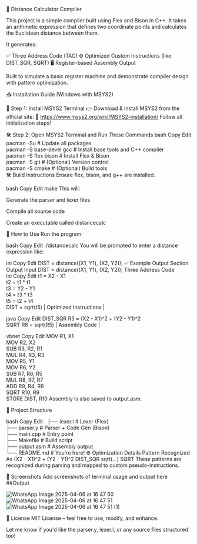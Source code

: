 🧮 Distance Calculator Compiler

This project is a simple compiler built using Flex and Bison in C++. It takes an arithmetic expression that defines two coordinate points and calculates the Euclidean distance between them.

It generates:

✅ Three Address Code (TAC)
⚙️ Optimized Custom Instructions (like DIST_SQR, SQRT)
🖥️ Register-based Assembly Output

Built to simulate a basic register machine and demonstrate compiler design with pattern optimization.


📥 Installation Guide (Windows with MSYS2)

🔧 Step 1: Install MSYS2 Terminal
👉 Download & install MSYS2 from the official site:
🔗 https://www.msys2.org/wiki/MSYS2-installation/
Follow all initialization steps!

🛠️ Step 2: Open MSYS2 Terminal and Run These Commands
bash
Copy
Edit
pacman -Su                   # Update all packages  
pacman -S base-devel gcc     # Install base tools and C++ compiler  
pacman -S flex bison         # Install Flex & Bison  
pacman -S git                # (Optional) Version control  
pacman -S cmake              # (Optional) Build tools  
🛠 Build Instructions
Ensure flex, bison, and g++ are installed.

bash
Copy
Edit
make
This will:

Generate the parser and lexer files

Compile all source code

Create an executable called distancecalc


🚀 How to Use
Run the program:

bash
Copy
Edit
./distancecalc
You will be prompted to enter a distance expression like:

ini
Copy
Edit
DIST = distance((X1, Y1), (X2, Y2));
✅ Example Output
Section	Output
Input	DIST = distance((X1, Y1), (X2, Y2));
Three Address Code	
ini
Copy
Edit
t1 = X2 - X1  
t2 = t1 * t1  
t3 = Y2 - Y1  
t4 = t3 * t3  
t5 = t2 + t4  
DIST = sqrt(t5)
| Optimized Instructions |

java
Copy
Edit
DIST_SQR R5 = (X2 - X1)^2 + (Y2 - Y1)^2  
SQRT R6 = sqrt(R5)
| Assembly Code |

vbnet
Copy
Edit
MOV R1, X1  
MOV R2, X2  
SUB R3, R2, R1  
MUL R4, R3, R3  
MOV R5, Y1  
MOV R6, Y2  
SUB R7, R6, R5  
MUL R8, R7, R7  
ADD R9, R4, R8  
SQRT R10, R9  
STORE DIST, R10
Assembly is also saved to output.asm.


📁 Project Structure

bash
Copy
Edit
.
├── lexer.l         # Lexer (Flex)  
├── parser.y        # Parser + Code Gen (Bison)  
├── main.cpp        # Entry point  
├── Makefile        # Build script  
├── output.asm      # Assembly output  
└── README.md       # You're here!
⚙️ Optimization Details
Pattern	Recognized As
(X2 - X1)^2 + (Y2 - Y1)^2	DIST_SQR
sqrt(...)	SQRT
These patterns are recognized during parsing and mapped to custom pseudo-instructions.


📸 Screenshots
Add screenshots of terminal usage and output here
##Output

![WhatsApp Image 2025-04-06 at 16 47 50](https://github.com/user-attachments/assets/8b5761ef-f29b-44d1-b7ac-a868dbd5f343)
![WhatsApp Image 2025-04-06 at 16 47 51](https://github.com/user-attachments/assets/43c7f809-a8e9-4583-8aee-40247763d099)
![WhatsApp Image 2025-04-06 at 16 47 51 (1)](https://github.com/user-attachments/assets/39a5e7d4-ec6a-4b77-92a7-ccfd3ea07865)



📜 License
MIT License – feel free to use, modify, and enhance.

Let me know if you'd like the parser.y, lexer.l, or any source files structured too!

